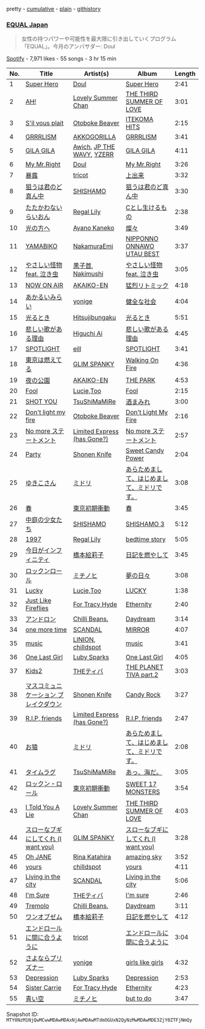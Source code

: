 pretty - [cumulative](/playlists/cumulative/37i9dQZF1DX2K2376Q0zTJ.md) - [plain](/playlists/plain/37i9dQZF1DX2K2376Q0zTJ) - [githistory](https://github.githistory.xyz/mackorone/spotify-playlist-archive/blob/main/playlists/plain/37i9dQZF1DX2K2376Q0zTJ)

### [EQUAL Japan](https://open.spotify.com/playlist/37i9dQZF1DX2K2376Q0zTJ)

> 女性の持つパワーや可能性を最大限に引き出していくプログラム「EQUAL」。今月のアンバサダー: Doul

[Spotify](https://open.spotify.com/user/spotify) - 7,971 likes - 55 songs - 3 hr 15 min

| No. | Title | Artist(s) | Album | Length |
|---|---|---|---|---|
| 1 | [Super Hero](https://open.spotify.com/track/5fGqPgwGLJOiCD3hc3imNv) | [Doul](https://open.spotify.com/artist/6iCB8Oh5qNCfMM6Bjn3bOf) | [Super Hero](https://open.spotify.com/album/4FN8M7IILtVO5KRWmAqWAq) | 2:41 |
| 2 | [AH!](https://open.spotify.com/track/5TcnxiH8PIxiMKkbYJyDhA) | [Lovely Summer Chan](https://open.spotify.com/artist/4nA0WP72lQ6494sT3xbips) | [THE THIRD SUMMER OF LOVE](https://open.spotify.com/album/5JsVqrDjEBa0WOtZSOgNPZ) | 3:01 |
| 3 | [S'il vous plait](https://open.spotify.com/track/6NeSiZokIiQwJaqAID41Vy) | [Otoboke Beaver](https://open.spotify.com/artist/0HutkALC7kq2L8b9bnZUkq) | [ITEKOMA HITS](https://open.spotify.com/album/0A7dXsu3QAMbs2Wu0FUdF4) | 2:15 |
| 4 | [GRRRLISM](https://open.spotify.com/track/7muajSmeyqIyliVl0uLFhW) | [AKKOGORILLA](https://open.spotify.com/artist/7hAHFeP5IiecsxxczqKt0U) | [GRRRLISM](https://open.spotify.com/album/7tjgjqz1gnzScJ5sGdEtAH) | 3:41 |
| 5 | [GILA GILA](https://open.spotify.com/track/3LSALxSMhVUQoGN2zwxy1n) | [Awich](https://open.spotify.com/artist/0FnDCrmcQT8qz5TEsZIYw5), [JP THE WAVY](https://open.spotify.com/artist/0hBYSjDjcAaAuSZcpN8jk9), [YZERR](https://open.spotify.com/artist/7z8eFxohsIg2Tu5evbNXXo) | [GILA GILA](https://open.spotify.com/album/5v5FfoofCu2Ouflu1GusIN) | 4:11 |
| 6 | [My Mr.Right](https://open.spotify.com/track/7jg3UyQr4zJdiBcjrXN0rd) | [Doul](https://open.spotify.com/artist/6iCB8Oh5qNCfMM6Bjn3bOf) | [My Mr.Right](https://open.spotify.com/album/77R5JWquBVS0tqeB2J0pG9) | 3:26 |
| 7 | [暴露](https://open.spotify.com/track/3F7zExjdme2xkTEbJWrwJ7) | [tricot](https://open.spotify.com/artist/5IKKS7LhpdlmMwqIagqf3f) | [上出来](https://open.spotify.com/album/1nUwhyn08TSd7Ibg6EWPmv) | 3:32 |
| 8 | [狙うは君のど真ん中](https://open.spotify.com/track/18M01aXh4GEOOwsRr33SCz) | [SHISHAMO](https://open.spotify.com/artist/6MGHit7sV38BhpChZYByFv) | [狙うは君のど真ん中](https://open.spotify.com/album/26rqZJmMhlQRJyrC9J5yTS) | 3:30 |
| 9 | [たたかわないらいおん](https://open.spotify.com/track/4Y5WsiZam7FReNyOH96zWd) | [Regal Lily](https://open.spotify.com/artist/75eQ7NabzgaaUYcrqSY0FK) | [Cとし生けるもの](https://open.spotify.com/album/0YMnwungrphEtyh8jkH4TE) | 2:38 |
| 10 | [光の方へ](https://open.spotify.com/track/53VTgyEZNHMv9NJbse6ilA) | [Ayano Kaneko](https://open.spotify.com/artist/4XKIIegkRbSJft0PmMv9NB) | [燦々](https://open.spotify.com/album/620Ktp4dDxkqTK24Ay85Fd) | 3:49 |
| 11 | [YAMABIKO](https://open.spotify.com/track/0H7sridQoXwfKbnUNBdhrb) | [NakamuraEmi](https://open.spotify.com/artist/7eX8mTJPAukkgwgRvwrgFC) | [NIPPONNO ONNAWO UTAU BEST](https://open.spotify.com/album/3u2lBxSe8V1wik8tP4y03O) | 3:37 |
| 12 | [やさしい怪物 feat\. 泣き虫](https://open.spotify.com/track/57RVe3PQDsOZHAIzVmwB3G) | [黒子首](https://open.spotify.com/artist/56pKIRNnzK6xCW508ohOo3), [Nakimushi](https://open.spotify.com/artist/2zv25U5N7QyNcn8I9kzZVn) | [やさしい怪物 feat\. 泣き虫](https://open.spotify.com/album/3vggBvyxFXRR6xCnkRxmRR) | 3:05 |
| 13 | [NOW ON AIR](https://open.spotify.com/track/26ET1M21sUgAr9b9FDDfhz) | [AKAIKO\-EN](https://open.spotify.com/artist/5ztM0WRyJguGFiLusqTBKs) | [猛烈リトミック](https://open.spotify.com/album/2knUE2rk5LDKayahJOG7vf) | 4:18 |
| 14 | [あかるいみらい](https://open.spotify.com/track/3o5o6MnUmkfY0bWf4Qtwmq) | [yonige](https://open.spotify.com/artist/6uovEmc6Z1C1aUvvdKACXQ) | [健全な社会](https://open.spotify.com/album/2Bxhwf0GAx2mQ0lW4T0gGa) | 4:04 |
| 15 | [光るとき](https://open.spotify.com/track/1MKAHjp9mxM80u8K3rROKf) | [Hitsujibungaku](https://open.spotify.com/artist/6S8w5rLsEwjN21jQeRES0n) | [光るとき](https://open.spotify.com/album/0xGnJth0EnzU8kupgRPZop) | 5:51 |
| 16 | [悲しい歌がある理由](https://open.spotify.com/track/1hwZGbnzy88q1FfHTQXHnv) | [Higuchi Ai](https://open.spotify.com/artist/4GxWcui9BlMJH9VOOK5wav) | [悲しい歌がある理由](https://open.spotify.com/album/4CoSqtuKmFrqf1orRFHjzP) | 4:45 |
| 17 | [SPOTLIGHT](https://open.spotify.com/track/4IfoUUgjFsV8E1XezCbBJ2) | [eill](https://open.spotify.com/artist/3AiES4wyTOfJvNgqz9baDn) | [SPOTLIGHT](https://open.spotify.com/album/6kRXHHpIp3ItJqlNlZUGXW) | 3:41 |
| 18 | [東京は燃えてる](https://open.spotify.com/track/2d77eKgzefA6pXoFAQbx2L) | [GLIM SPANKY](https://open.spotify.com/artist/4sWyw0OrBKwmiaPOAuTuig) | [Walking On Fire](https://open.spotify.com/album/2ESJy47cfp4oIvJWKGHIBz) | 4:36 |
| 19 | [夜の公園](https://open.spotify.com/track/2FzLfVta0Sunv6EYkWz8Ua) | [AKAIKO\-EN](https://open.spotify.com/artist/5ztM0WRyJguGFiLusqTBKs) | [THE PARK](https://open.spotify.com/album/34okRKOZCEG51afdkL9xLP) | 4:53 |
| 20 | [Fool](https://open.spotify.com/track/29QJrry7kypZemSflGm02H) | [Lucie,Too](https://open.spotify.com/artist/5PhoNkzWUeTayL3gJv4Gvn) | [Fool](https://open.spotify.com/album/5DYGmpzZJvoeOWPh23LQtX) | 2:15 |
| 21 | [SHOT YOU](https://open.spotify.com/track/6lgMPVo8H8hpWDJauNmWHG) | [TsuShiMaMiRe](https://open.spotify.com/artist/2sfE9wBQnqpFNgWZnL06fd) | [酒まみれ](https://open.spotify.com/album/565OSLCAOrrbvNvyKfxRH1) | 3:00 |
| 22 | [Don't light my fire](https://open.spotify.com/track/1mCzk2LKAI3IGVX4fxcLYj) | [Otoboke Beaver](https://open.spotify.com/artist/0HutkALC7kq2L8b9bnZUkq) | [Don't Light My Fire](https://open.spotify.com/album/2ZMKg7hcYi3lNXOv8gjjkb) | 2:16 |
| 23 | [No more ステートメント](https://open.spotify.com/track/4OeYtOIASIY9bBF0v8MDqK) | [Limited Express \(has Gone?\)](https://open.spotify.com/artist/3yp3XG3JRa5Y4xJ2I1DSzs) | [No more ステートメント](https://open.spotify.com/album/41HbWao46UHDzaD9GMOZHD) | 2:57 |
| 24 | [Party](https://open.spotify.com/track/4ybwxHHSzz4By3nXF8FJvJ) | [Shonen Knife](https://open.spotify.com/artist/4ukJlDdlvuQOHZdD2NVsFD) | [Sweet Candy Power](https://open.spotify.com/album/3O0gSgAX6jicxzsk0h4q8T) | 2:04 |
| 25 | [ゆきこさん](https://open.spotify.com/track/7EzsrJjJQBXRPiAPijADtG) | [ミドリ](https://open.spotify.com/artist/1Qjrx8NtccILLfR3wh1u3o) | [あらためまして、はじめまして、ミドリです。](https://open.spotify.com/album/5q8Hkakvwmb5Zyk4nUZKyD) | 3:08 |
| 26 | [春](https://open.spotify.com/track/5Ln0DFBZQsmiG6OyOaxnZ8) | [東京初期衝動](https://open.spotify.com/artist/0yIugVENIPSMYiZTYi2CUM) | [春](https://open.spotify.com/album/2AWsKrlvdPptbEfCxz58Dv) | 3:45 |
| 27 | [中庭の少女たち](https://open.spotify.com/track/0Ghck1vu23AVykjizjQrYk) | [SHISHAMO](https://open.spotify.com/artist/6MGHit7sV38BhpChZYByFv) | [SHISHAMO 3](https://open.spotify.com/album/0Aozh4H5CJDiiMmlPIHHil) | 5:12 |
| 28 | [1997](https://open.spotify.com/track/04W3o7dciAh2FEB2VIeR2G) | [Regal Lily](https://open.spotify.com/artist/75eQ7NabzgaaUYcrqSY0FK) | [bedtime story](https://open.spotify.com/album/4GD4Fqzij2mSCfkGFNmRIH) | 5:05 |
| 29 | [今日がインフィニティ](https://open.spotify.com/track/3TH4KniZxHCQovqvRpwQZM) | [橋本絵莉子](https://open.spotify.com/artist/69k6tELwycdIAgvTInKNlM) | [日記を燃やして](https://open.spotify.com/album/1mE37cesFslJwiZSUp0Ny9) | 3:45 |
| 30 | [ロックンロール](https://open.spotify.com/track/7bsy0mIxhkYwM4MeRW0BBz) | [ミチノヒ](https://open.spotify.com/artist/42p3PyDEc3qvUroKhh3DmR) | [夢の日々](https://open.spotify.com/album/1PxrWwYWiUUkgM7Alytos7) | 3:08 |
| 31 | [Lucky](https://open.spotify.com/track/5jkuq8q8itgaOxZtg8fsT7) | [Lucie,Too](https://open.spotify.com/artist/5PhoNkzWUeTayL3gJv4Gvn) | [LUCKY](https://open.spotify.com/album/72yTKKxE0QxtBU4VVvMz59) | 1:38 |
| 32 | [Just Like Fireflies](https://open.spotify.com/track/5X632JMfT1LF7P1RtVHV9Q) | [For Tracy Hyde](https://open.spotify.com/artist/6D4CyQKY5fDsjK5qKNfqDy) | [Ethernity](https://open.spotify.com/album/50vJHtZI95zHU1zqjAsVu8) | 2:40 |
| 33 | [アンドロン](https://open.spotify.com/track/3BbP5ms25VMtHnJNZvTs2Y) | [Chilli Beans.](https://open.spotify.com/artist/48apiuEaHdddhdRvfFjPB7) | [Daydream](https://open.spotify.com/album/7djGvLAgTKtlV9s9MXAXkV) | 3:14 |
| 34 | [one more time](https://open.spotify.com/track/2AmDepLWKUJD7zfEA14OGc) | [SCANDAL](https://open.spotify.com/artist/7hTZwqQILVH4bAbN67CeEz) | [MIRROR](https://open.spotify.com/album/0wI2QMhhTC96nq0q2XrFtM) | 4:07 |
| 35 | [music](https://open.spotify.com/track/4yqK6QP2my9gNVLMd0AIzI) | [LINION](https://open.spotify.com/artist/26OkmynS2y6LiuUWz3yeqT), [chilldspot](https://open.spotify.com/artist/4uJKSLGvdvinobijrcfKw4) | [music](https://open.spotify.com/album/275oidADXeNgkeqSqe2DCq) | 3:41 |
| 36 | [One Last Girl](https://open.spotify.com/track/37ZoA2fQb0R2kB9DTIw6ta) | [Luby Sparks](https://open.spotify.com/artist/7qEdobpYOByvjiT4ux4vEq) | [One Last Girl](https://open.spotify.com/album/011BhP87Mvcp9f7LHkF7OD) | 4:05 |
| 37 | [Kids2](https://open.spotify.com/track/2qhZegXSHn7So0uNlhZF8O) | [THEティバ](https://open.spotify.com/artist/4QAZydJKmIPBmDHwqp1k6s) | [THE PLANET TIVA part.2](https://open.spotify.com/album/6fsspfvEBmx5RUKsfTRsAf) | 3:03 |
| 38 | [マスコミュニケーション ブレイクダウン](https://open.spotify.com/track/3ZORZ2Vk7MIZGZN4B5AZWp) | [Shonen Knife](https://open.spotify.com/artist/4ukJlDdlvuQOHZdD2NVsFD) | [Candy Rock](https://open.spotify.com/album/03lO7W9qgC2tyfzAgOiG2j) | 3:27 |
| 39 | [R.I.P, friends](https://open.spotify.com/track/4Qqr08hTaK6rWNnNVFTIk6) | [Limited Express \(has Gone?\)](https://open.spotify.com/artist/3yp3XG3JRa5Y4xJ2I1DSzs) | [R.I.P, friends](https://open.spotify.com/album/1CZI7e7RbHOyJnGXbxxJNh) | 2:47 |
| 40 | [お猿](https://open.spotify.com/track/1R6knwr1q0ylkanX1mBe75) | [ミドリ](https://open.spotify.com/artist/1Qjrx8NtccILLfR3wh1u3o) | [あらためまして、はじめまして、ミドリです。](https://open.spotify.com/album/5q8Hkakvwmb5Zyk4nUZKyD) | 2:08 |
| 41 | [タイムラグ](https://open.spotify.com/track/5lWXtNrMkgiSCpWDaHbnM4) | [TsuShiMaMiRe](https://open.spotify.com/artist/2sfE9wBQnqpFNgWZnL06fd) | [あっ、海だ。](https://open.spotify.com/album/27SEePjKnhB08VAIPHzz6T) | 3:05 |
| 42 | [ロックン・ロール](https://open.spotify.com/track/23SzckhxaXXX2rr0bovOVV) | [東京初期衝動](https://open.spotify.com/artist/0yIugVENIPSMYiZTYi2CUM) | [SWEET 17 MONSTERS](https://open.spotify.com/album/2SoUKIgu33ZnX2VoLU0ta2) | 3:54 |
| 43 | [I Told You A Lie](https://open.spotify.com/track/3P72qHQy3S0xsz352M4eMi) | [Lovely Summer Chan](https://open.spotify.com/artist/4nA0WP72lQ6494sT3xbips) | [THE THIRD SUMMER OF LOVE](https://open.spotify.com/album/5JsVqrDjEBa0WOtZSOgNPZ) | 4:03 |
| 44 | [スローなブギにしてくれ \(I want you\)](https://open.spotify.com/track/4FHbqI6YtXqbW5thlUiKir) | [GLIM SPANKY](https://open.spotify.com/artist/4sWyw0OrBKwmiaPOAuTuig) | [スローなブギにしてくれ \(I want you\)](https://open.spotify.com/album/1zVQVpshlnQ4E5PkBXGFDh) | 3:28 |
| 45 | [Oh JANE](https://open.spotify.com/track/2TXU9vruFSsTfzQvpmXL6x) | [Rina Katahira](https://open.spotify.com/artist/2e8owTBZutgOq6uUnVTURB) | [amazing sky](https://open.spotify.com/album/5YVsH9xvYoiIuyTpmwkQJy) | 3:52 |
| 46 | [yours](https://open.spotify.com/track/5aUGn26DPGI2ZhpeYYcKJP) | [chilldspot](https://open.spotify.com/artist/4uJKSLGvdvinobijrcfKw4) | [yours](https://open.spotify.com/album/3Bongu2IlWvd9QIOGLrPOM) | 4:11 |
| 47 | [Living in the city](https://open.spotify.com/track/0cdmmJVUfN4vHx0YFnvUwt) | [SCANDAL](https://open.spotify.com/artist/7hTZwqQILVH4bAbN67CeEz) | [Living in the city](https://open.spotify.com/album/2ZP9kZo7RmT5zWhY02cOnH) | 5:06 |
| 48 | [I'm Sure](https://open.spotify.com/track/5du5ogPoLZjOBHxyrSCEHL) | [THEティバ](https://open.spotify.com/artist/4QAZydJKmIPBmDHwqp1k6s) | [I'm sure](https://open.spotify.com/album/7jJlrOPsCrLHoZvZ0eVrcn) | 2:46 |
| 49 | [Tremolo](https://open.spotify.com/track/3kIFJsq83ecH3ingfUXVMZ) | [Chilli Beans.](https://open.spotify.com/artist/48apiuEaHdddhdRvfFjPB7) | [Daydream](https://open.spotify.com/album/7djGvLAgTKtlV9s9MXAXkV) | 3:11 |
| 50 | [ワンオブゼム](https://open.spotify.com/track/1ZzkN4Rgd3PpRBW073yDT2) | [橋本絵莉子](https://open.spotify.com/artist/69k6tELwycdIAgvTInKNlM) | [日記を燃やして](https://open.spotify.com/album/1mE37cesFslJwiZSUp0Ny9) | 4:12 |
| 51 | [エンドロールに間に合うように](https://open.spotify.com/track/5qVFIToldZijtCeZDCTz4C) | [tricot](https://open.spotify.com/artist/5IKKS7LhpdlmMwqIagqf3f) | [エンドロールに間に合うように](https://open.spotify.com/album/47H3gaej9LWrpM9xjcsHRJ) | 3:04 |
| 52 | [さよならプリズナー](https://open.spotify.com/track/60VBYRCuKUlf5S1Bj6JbqX) | [yonige](https://open.spotify.com/artist/6uovEmc6Z1C1aUvvdKACXQ) | [girls like girls](https://open.spotify.com/album/4IFc7bAFv7viImQSB2v0Gt) | 4:32 |
| 53 | [Depression](https://open.spotify.com/track/4OAvJIfhXN0BWUhPDHJZSR) | [Luby Sparks](https://open.spotify.com/artist/7qEdobpYOByvjiT4ux4vEq) | [Depression](https://open.spotify.com/album/4y5PJyIluqS3hiw0SOu2Ce) | 2:53 |
| 54 | [Sister Carrie](https://open.spotify.com/track/6EKXFnqT8tVN8e02cVa22G) | [For Tracy Hyde](https://open.spotify.com/artist/6D4CyQKY5fDsjK5qKNfqDy) | [Ethernity](https://open.spotify.com/album/50vJHtZI95zHU1zqjAsVu8) | 4:23 |
| 55 | [青い空](https://open.spotify.com/track/4o36Hvm8EErbx5x1A8nm30) | [ミチノヒ](https://open.spotify.com/artist/42p3PyDEc3qvUroKhh3DmR) | [but to do](https://open.spotify.com/album/5KAN4QFzEBcLTrZRaqzaDR) | 3:47 |

Snapshot ID: `MTY0NzM1NjQwMCwwMDAwMDAxNjAwMDAwMTdmOGUxN2QyNzMwMDAwMDE3ZjY0ZTFjNmQy`